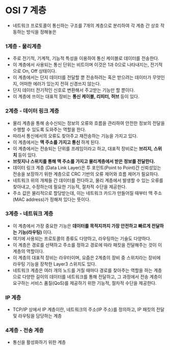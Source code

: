 <h1> OSI 7 계층 </h1>

- 네트워크 프로토콜이 통신하는 구조를 7개의 계층으로 분리하여 각 계층 간 상호 작동하는 방식을 정해놓은 

<h3> 1계층 - 물리계층 </h3>

- 주로 전기적, 기계적, 기능적 특성을 이용하여 통신 케이블로 데이터를 전송한다.
- 이 계층에서 사용되는 통신 단위는 비트이며 이것은 1과 0으로 나타내지는, 전기적으로 On, Off 상태이다.
- 이 계층에서는 단지 데이터를 전달할 뿐 전송하려는 혹은 받으려는 데이터가 무엇인지, 어떠한 에러가 있는지 전혀 신경쓰지 않는다.
- 단지 데이터 전기적인 신호로 변환해서 주고받는 기능만 할 뿐이다.
- 이 계층에 쓰이는 대표적 장비는 <b> 통신 케이블, 리피터, 허브 </b> 등이 있다.


<h3> 2계층 - 데이터 링크 계층 </h3>

- 물리 계층을 통해 송수신되는 정보의 오류와 흐름을 관리하여 안전한 정보의 전달을 수행할 수 있도록 도와주는 역할을 한다.
- 따라서 통신에서의 오류도 찾아주고 재전송하는 기능을 가지고 있다.
- 이 계층에서는 <b> 맥 주소를 가지고 통신 </b> 하게 된다.
- 이 계층에서는 전송되는 단위를 프레임이라고 하고, 대표적 장비로는 <b> 브리지, 스위치 </b> 등이 있다.
- <b> 브릿지나 스위치를 통해 맥 주소를 가지고 물리계층에서 받은 정보를 전달한다. </b>
- 데이터 링크 계층 (Data Link Layer)은 투 포인트(Point to Point)간 신뢰성있는 전송을 보장하기 위한 계층으로 CRC 기반의 오류 제어와 흐름 제어가 필요하다.
- 네트워크 위의 개체들 간 데이터를 전다하고, 물리 계층에서 발생할 수 있는 오류를 찾아내고, 수정하는데 필요한 기능적, 절차적 수단을 제공한다.
- 주소 값은 물리적으로 할당받는데, 이는 네트워크 카드가 만들어질 때부터 맥 주소(MAC address)가 정해져 있다는 뜻이다.

<h3> 3계층 - 네트워크 계층 </h3>

- 이 계층에서 가장 중요한 기능은 <b> 데이터를 목적지까지 가장 안전하고 빠르게 전달하는 기능(라우팅) </b> 이다.
- 여기에 사용되는 프로토콜의 종류도 다양하고, 라우팅하는 기술도 다양하다.
- 이 계층은 경로를 선택하고 주소를 정하고 경로에 따라 패킷을 전달해주는 것이 이 계층의 역할이다.
- 이 계층의 대표적 장비는 라우터이며, 요즘은 2계층의 장비 중 스위치라는 장비에 라우팅 기능을 장착한 Layer3 스위치도 있다.
- 네트워크 계층은 여러 개의 노드를 거칠 때마다 경로를 찾아주는 역할을 하는 계층으로 다양한 길이의 데이터를 네트워크를 통해 전달하고, 그 과정에서 전송 계층이 요구하는 서비스 품질(QoS)를 제공하기 위한 기능적, 절차적 수단을 제공한다.

<h3> IP 계층 </h3>

- TCP/IP 상에서 IP 계층이란, 네트워크의 주소(IP 주소)를 정의하고, IP 패킷의 전달 및 라우팅을 담당하는 계층

<h3> 4계층 - 전송 계층 </h3>

- 통신을 활성화하기 위한 계층
